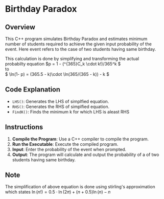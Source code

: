 # Birthday Paradox

## Overview

This C++ program simulates Birthday Paradox and estimates minimum number of students required to achieve the given input probability of the event.
Here event refers to the case of two students having same birthday.

This calculation is done by simplifying and transforming the actual probabilty equation
$p = 1 - (^{365}C_k \cdot k!)/365^k $ 
 <br>   to <br>
$ \ln(1- p) = (365.5 - k)\cdot \ln(365/(365 - k)) - k $

## Code Explanation

- `LHS()`: Generates the LHS of simplfied equation.
- `RHS()`: Generates the RHS of simplfied equation.
- `FindK()`: Finds the minimum k for which LHS is aleast RHS

## Instructions

1. **Compile the Program**: Use a C++ compiler to compile the program.
2. **Run the Executable**: Execute the compiled program.
3. **Input**: Enter the probability of the event when prompted.
4. **Output**: The program will calculate and output the probability of a of two students having same birthday.

## Note

The simplification of above equation is done using stirling's approximation which states $\ln(n!) = 0.5\cdot\ln(2\pi) + (n+0.5)\ln(n) -n$
